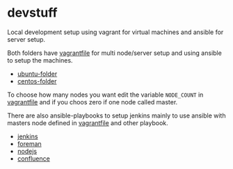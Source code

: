 # devstuff
Local development setup using vagrant for virtual machines and ansible for server setup.

Both folders have [vagrantfile](ubuntu/Vagrant) for multi node/server setup and using ansible to setup the machines.
- [ubuntu-folder](ubuntu)
- [centos-folder](ubuntu)

To choose how many nodes you want edit the variable `NODE_COUNT` in [vagrantfile](ubuntu/Vagrant) and if you choos zero if one node called master.

There are also ansible-playbooks to setup jenkins mainly to use ansible with masters node defined in [vagrantfile](ubuntu/Vagrant) and other playbook.

- [jenkins](jenkins)
- [foreman](foreman)
- [nodejs](node-install.yml)
- [confluence](confluence)
